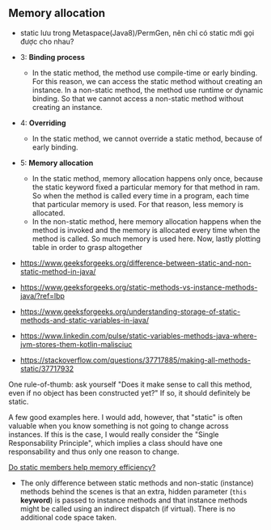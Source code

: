 ## Memory allocation
- static lưu trong Metaspace(Java8)/PermGen, nên chỉ có static mới gọi được cho nhau?
- 3: **Binding process**
  - In the static method, the method use compile-time or early binding. For this reason, we can access the static method without creating an instance. In a non-static method, the method use runtime or dynamic binding. So that we cannot access a non-static method without creating an instance.

- 4: **Overriding**
    - In the static method, we cannot override a static method, because of early binding. 
- 5: **Memory allocation**

  - In the static method, memory allocation happens only once, because the static keyword fixed a particular memory for that method in ram. So when the method is called every time in a program, each time that particular memory is used. For that reason, less memory is allocated.
  - In the non-static method, here memory allocation happens when the method is invoked and the memory is allocated every time when the method is called. So much memory is used here. Now, lastly plotting table in order to grasp altogether 


- https://www.geeksforgeeks.org/difference-between-static-and-non-static-method-in-java/
- https://www.geeksforgeeks.org/static-methods-vs-instance-methods-java/?ref=lbp
- https://www.geeksforgeeks.org/understanding-storage-of-static-methods-and-static-variables-in-java/
- https://www.linkedin.com/pulse/static-variables-methods-java-where-jvm-stores-them-kotlin-malisciuc

- https://stackoverflow.com/questions/37717885/making-all-methods-static/37717932

One rule-of-thumb: ask yourself "Does it make sense to call this method, even if no object has been constructed yet?" If so, it should definitely be static.

A few good examples here. I would add, however, that "static" is often valuable when you know something is not going to change across instances. If this is the case, I would really consider the "Single Responsability Principle", which implies a class should have one responsability and thus only one reason to change.

[Do static members help memory efficiency?](https://stackoverflow.com/questions/1496629/do-static-members-help-memory-efficiency)
- The only difference between static methods and non-static (instance) methods behind the scenes is that an extra, hidden parameter (```this``` **keyword**) is passed to instance methods and that instance methods might be called using an indirect dispatch (if virtual). There is no additional code space taken.